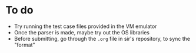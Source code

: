 # To do

- Try running the test case files provided in the VM emulator
- Once the parser is made, maybe try out the OS libraries
- Before submitting, go through the `.org` file in sir's repository, to sync the "format"
